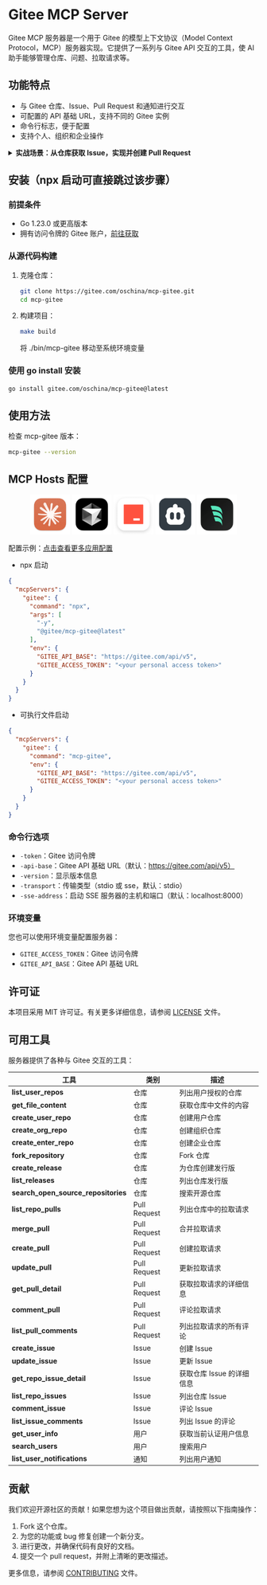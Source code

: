 # Gitee MCP Server

Gitee MCP 服务器是一个用于 Gitee 的模型上下文协议（Model Context Protocol，MCP）服务器实现。它提供了一系列与 Gitee API 交互的工具，使 AI 助手能够管理仓库、问题、拉取请求等。

## 功能特点

- 与 Gitee 仓库、Issue、Pull Request 和通知进行交互
- 可配置的 API 基础 URL，支持不同的 Gitee 实例
- 命令行标志，便于配置
- 支持个人、组织和企业操作

<details>
<summary><b>实战场景：从仓库获取 Issue，实现并创建 Pull Request</b></summary>

1. 获取当前仓库 Issues
![get_repo_issues](./docs/images/get_repo_issues.jpg)
2. 根据 Issue 详情实现编码 & 创建 Pull Request
![implement_issue](./docs/images/implement_issue.jpg)
3. 评论&关闭 Issue
![comment_and_close_issue](./docs/images/comment_and_close_issue.jpg)
</details>

## 安装（npx 启动可直接跳过该步骤）

### 前提条件

- Go 1.23.0 或更高版本
- 拥有访问令牌的 Gitee 账户，[前往获取](https://gitee.com/profile/personal_access_tokens)

### 从源代码构建

1. 克隆仓库：
   ```bash
   git clone https://gitee.com/oschina/mcp-gitee.git
   cd mcp-gitee
   ```

2. 构建项目：
   ```bash
   make build
   ```
   将 ./bin/mcp-gitee 移动至系统环境变量
   
### 使用 go install 安装
   ```bash
   go install gitee.com/oschina/mcp-gitee@latest
   ```

## 使用方法

检查 mcp-gitee 版本：

```bash
mcp-gitee --version
```

## MCP Hosts 配置

<div align="center">
  <a href="docs/install/claude.md" title="Claude"><img src="docs/install/logos/Claude.png" width=80 height=80></a>
  <a href="docs/install/cursor.md" title="Cursor"><img src="docs/install/logos/Cursor.png" width=80 height=80></a>
  <a href="docs/install/trae.md" title="Windsurf"><img src="docs/install/logos/Trae.png" width=80 height=80></a>
  <a href="docs/install/cline.md" title="Cline"><img src="docs/install/logos/Cline.png" width=80 height=80></a>
  <a href="docs/install/windsurf.md" title="Windsurf"><img src="docs/install/logos/Windsurf.png" width=80 height=80></a>
</div>

配置示例：[点击查看更多应用配置](./docs/install/)
- npx 启动
```json
{
  "mcpServers": {
    "gitee": {
      "command": "npx",
      "args": [
        "-y",
        "@gitee/mcp-gitee@latest"
      ],
      "env": {
        "GITEE_API_BASE": "https://gitee.com/api/v5",
        "GITEE_ACCESS_TOKEN": "<your personal access token>"
      }
    }
  }
}
```
- 可执行文件启动
```json
{
  "mcpServers": {
    "gitee": {
      "command": "mcp-gitee",
      "env": {
        "GITEE_API_BASE": "https://gitee.com/api/v5",
        "GITEE_ACCESS_TOKEN": "<your personal access token>"
      }
    }
  }
}
```

### 命令行选项

- `-token`：Gitee 访问令牌
- `-api-base`：Gitee API 基础 URL（默认：https://gitee.com/api/v5）
- `-version`：显示版本信息
- `-transport`：传输类型（stdio 或 sse，默认：stdio）
- `-sse-address`：启动 SSE 服务器的主机和端口（默认：localhost:8000）

### 环境变量

您也可以使用环境变量配置服务器：

- `GITEE_ACCESS_TOKEN`：Gitee 访问令牌
- `GITEE_API_BASE`：Gitee API 基础 URL

## 许可证

本项目采用 MIT 许可证。有关更多详细信息，请参阅 [LICENSE](LICENSE) 文件。

## 可用工具

服务器提供了各种与 Gitee 交互的工具：

| 工具                          | 类别           | 描述               |
|-----------------------------|--------------|------------------|
| **list_user_repos**         | 仓库           | 列出用户授权的仓库        |
| **get_file_content**        | 仓库           | 获取仓库中文件的内容       |
| **create_user_repo**        | 仓库           | 创建用户仓库           |
| **create_org_repo**         | 仓库           | 创建组织仓库           |
| **create_enter_repo**       | 仓库           | 创建企业仓库           |
| **fork_repository**         | 仓库           | Fork 仓库          |
| **create_release**          | 仓库           | 为仓库创建发行版         |
| **list_releases**           | 仓库           | 列出仓库发行版          |
| **search_open_source_repositories** | 仓库           | 搜索开源仓库           |
| **list_repo_pulls**         | Pull Request | 列出仓库中的拉取请求       |
| **merge_pull**              | Pull Request | 合并拉取请求           |
| **create_pull**             | Pull Request | 创建拉取请求           |
| **update_pull**             | Pull Request | 更新拉取请求           |
| **get_pull_detail**         | Pull Request | 获取拉取请求的详细信息      |
| **comment_pull**            | Pull Request | 评论拉取请求           |
| **list_pull_comments**      | Pull Request | 列出拉取请求的所有评论      |
| **create_issue**            | Issue        | 创建 Issue         |
| **update_issue**            | Issue        | 更新 Issue         |
| **get_repo_issue_detail**   | Issue        | 获取仓库 Issue 的详细信息 |
| **list_repo_issues**        | Issue        | 列出仓库 Issue       |
| **comment_issue**           | Issue        | 评论 Issue         |
| **list_issue_comments**     | Issue        | 列出 Issue 的评论     |
| **get_user_info**           | 用户           | 获取当前认证用户信息       |
| **search_users**            | 用户           | 搜索用户             |
| **list_user_notifications** | 通知           | 列出用户通知           |

## 贡献

我们欢迎开源社区的贡献！如果您想为这个项目做出贡献，请按照以下指南操作：

1. Fork 这个仓库。
2. 为您的功能或 bug 修复创建一个新分支。
3. 进行更改，并确保代码有良好的文档。
4. 提交一个 pull request，并附上清晰的更改描述。

更多信息，请参阅 [CONTRIBUTING](CONTRIBUTING.md) 文件。
